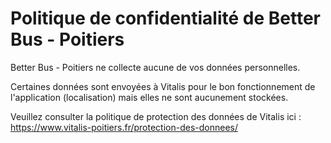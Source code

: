 # Politique de confidentialité de Better Bus - Poitiers

Better Bus - Poitiers ne collecte aucune de vos données personnelles.

Certaines données sont envoyées à Vitalis pour le bon fonctionnement de l'application (localisation) mais elles ne sont aucunement stockées.

Veuillez consulter la politique de protection des données de Vitalis ici : https://www.vitalis-poitiers.fr/protection-des-donnees/

